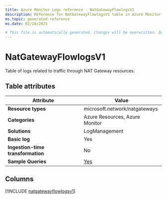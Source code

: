 ```yaml
---
title: Azure Monitor Logs reference - NatGatewayFlowlogsV1
description: Reference for NatGatewayFlowlogsV1 table in Azure Monitor Logs.
ms.topic: generated-reference
ms.date: 02/18/2025

# This file is automatically generated. Changes will be overwritten. Do not change this file directly.
---
```


# NatGatewayFlowlogsV1

Table of logs related to traffic through NAT Gateway resources.


## Table attributes

|Attribute|Value|
|---|---|
|**Resource types**|microsoft.network/natgateways|
|**Categories**|Azure Resources, Azure Monitor|
|**Solutions**| LogManagement|
|**Basic log**|Yes|
|**Ingestion-time transformation**|No|
|**Sample Queries**|[Yes](/azure/azure-monitor/reference/queries/natgatewayflowlogsv1)|



## Columns
  
[!INCLUDE [natgatewayflowlogsv1](~/reusable-content/ce-skilling/azure/includes/azure-monitor/reference/tables/natgatewayflowlogsv1-include.md)]
